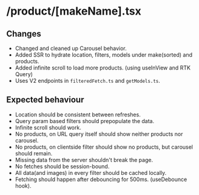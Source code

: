 # /product/[makeName].tsx

## Changes

- Changed and cleaned up Carousel behavior.
- Added SSR to hydrate location, filters, models under make(sorted) and products.
- Added infinite scroll to load more products. (using useInView and RTK Query)
- Uses V2 endpoints in `filteredFetch.ts` and `getModels.ts`.

## Expected behaviour

- Location should be consistent between refreshes.
- Query param based filters should prepopulate the data.
- Infinite scroll should work.
- No products, on URL query itself should show neither products nor carousel.
- No products, on clientside filter should show no products, but carousel should remain.
- Missing data from the server shouldn't break the page.
- No fetches should be session-bound.
- All data(and images) in every filter should be cached locally.
- Fetching should happen after debouncing for 500ms. (useDebounce hook).